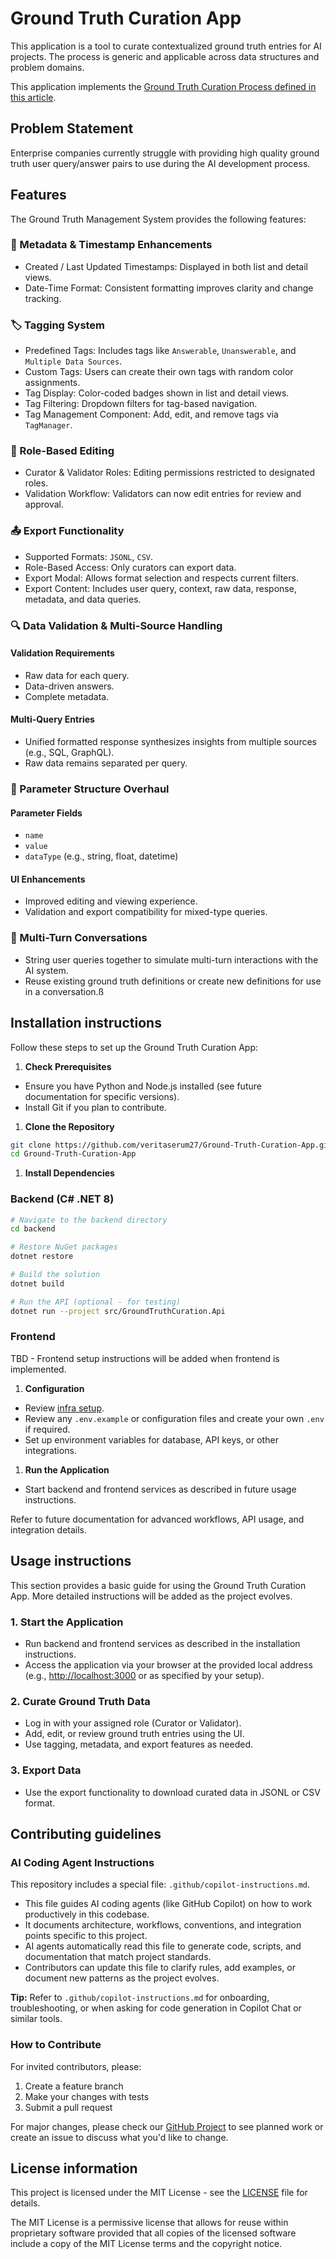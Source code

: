 # Ground Truth Curation App

This application is a tool to curate contextualized ground truth entries for AI projects.
The process is generic and applicable across data structures and problem domains.

This application implements the [Ground Truth Curation Process defined in this article](./docs/GroundTruthCurationProcess.md).

## Problem Statement

Enterprise companies currently struggle with providing high quality ground truth user query/answer pairs
to use during the AI development process.

## Features

The Ground Truth Management System provides the following features:

### 🧩 Metadata & Timestamp Enhancements

- Created / Last Updated Timestamps: Displayed in both list and detail views.
- Date-Time Format: Consistent formatting improves clarity and change tracking.

### 🏷️ Tagging System

- Predefined Tags: Includes tags like `Answerable`, `Unanswerable`, and `Multiple Data Sources`.
- Custom Tags: Users can create their own tags with random color assignments.
- Tag Display: Color-coded badges shown in list and detail views.
- Tag Filtering: Dropdown filters for tag-based navigation.
- Tag Management Component: Add, edit, and remove tags via `TagManager`.

### 👥 Role-Based Editing

- Curator & Validator Roles: Editing permissions restricted to designated roles.
- Validation Workflow: Validators can now edit entries for review and approval.

### 📤 Export Functionality

- Supported Formats: `JSONL`, `CSV`.
- Role-Based Access: Only curators can export data.
- Export Modal: Allows format selection and respects current filters.
- Export Content: Includes user query, context, raw data, response, metadata, and data queries.

### 🔍 Data Validation & Multi-Source Handling

#### Validation Requirements

- Raw data for each query.
- Data-driven answers.
- Complete metadata.

#### Multi-Query Entries

- Unified formatted response synthesizes insights from multiple sources (e.g., SQL, GraphQL).
- Raw data remains separated per query.

### 🧮 Parameter Structure Overhaul

#### Parameter Fields

- `name`
- `value`
- `dataType` (e.g., string, float, datetime)

#### UI Enhancements

- Improved editing and viewing experience.
- Validation and export compatibility for mixed-type queries.

### 💬 Multi-Turn Conversations

- String user queries together to simulate multi-turn interactions with the AI system.
- Reuse existing ground truth definitions or create new definitions for use in a conversation.ß

## Installation instructions

Follow these steps to set up the Ground Truth Curation App:

1. **Check Prerequisites**

- Ensure you have Python and Node.js installed (see future documentation for specific versions).
- Install Git if you plan to contribute.

1. **Clone the Repository**

```sh
git clone https://github.com/veritaserum27/Ground-Truth-Curation-App.git
cd Ground-Truth-Curation-App
```

1. **Install Dependencies**

### Backend (C# .NET 8)

```sh
# Navigate to the backend directory
cd backend

# Restore NuGet packages
dotnet restore

# Build the solution
dotnet build

# Run the API (optional - for testing)
dotnet run --project src/GroundTruthCuration.Api
```

### Frontend

TBD - Frontend setup instructions will be added when frontend is implemented.

1. **Configuration**

- Review [infra setup](./infra/README.md).
- Review any `.env.example` or configuration files and create your own `.env` if required.
- Set up environment variables for database, API keys, or other integrations.

1. **Run the Application**

- Start backend and frontend services as described in future usage instructions.

Refer to future documentation for advanced workflows, API usage, and integration details.

## Usage instructions

This section provides a basic guide for using the Ground Truth Curation App. More detailed instructions will be added as the project evolves.

### 1. Start the Application

- Run backend and frontend services as described in the installation instructions.
- Access the application via your browser at the provided local address (e.g., [http://localhost:3000](http://localhost:3000) or as specified by your setup).

### 2. Curate Ground Truth Data

- Log in with your assigned role (Curator or Validator).
- Add, edit, or review ground truth entries using the UI.
- Use tagging, metadata, and export features as needed.

### 3. Export Data

- Use the export functionality to download curated data in JSONL or CSV format.

## Contributing guidelines

### AI Coding Agent Instructions

This repository includes a special file: `.github/copilot-instructions.md`.

- This file guides AI coding agents (like GitHub Copilot) on how to work productively in this codebase.
- It documents architecture, workflows, conventions, and integration points specific to this project.
- AI agents automatically read this file to generate code, scripts, and documentation that match project standards.
- Contributors can update this file to clarify rules, add examples, or document new patterns as the project evolves.

**Tip:** Refer to `.github/copilot-instructions.md` for onboarding, troubleshooting, or when asking for code generation in Copilot Chat or similar tools.

### How to Contribute

For invited contributors, please:

1. Create a feature branch
2. Make your changes with tests
3. Submit a pull request

For major changes, please check our [GitHub Project](https://github.com/users/veritaserum27/projects/1)
to see planned work or create an issue to discuss what you'd like to change.

## License information

This project is licensed under the MIT License - see the [LICENSE](LICENSE) file for details.

The MIT License is a permissive license that allows for reuse within proprietary software provided
that all copies of the licensed software include a copy of the MIT License terms and the copyright notice.
